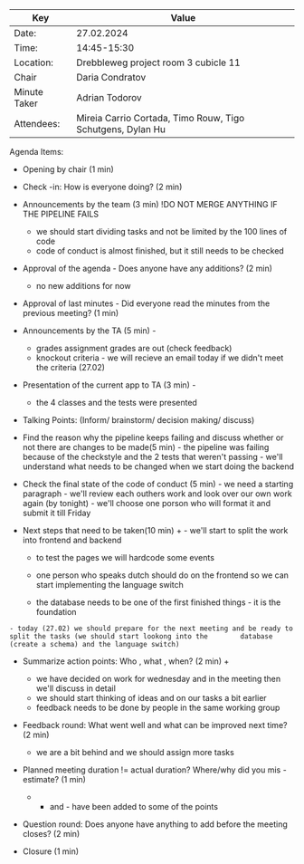 | Key | Value |
| --- | --- |
| Date: | 27.02.2024 |
| Time: | 14:45-15:30 |
| Location: | Drebbleweg project room 3 cubicle 11 |
| Chair | Daria Condratov |
| Minute Taker | Adrian Todorov |
| Attendees: | Mireia Carrio Cortada, Timo Rouw, Tigo Schutgens, Dylan Hu |
Agenda Items:
- Opening by chair (1 min)
- Check -in: How is everyone doing? (2 min)
- Announcements by the team (3 min)
    !DO NOT MERGE ANYTHING IF THE PIPELINE FAILS
    - we should start dividing tasks and not be limited by the 100 lines of code
    - code of conduct is almost finished, but it still needs to be checked

- Approval of the agenda - Does anyone have any additions? (2 min)
    - no new additions for now
- Approval of last minutes - Did everyone read the minutes from the previous meeting? (1 min)

- Announcements by the TA (5 min) - 
    - grades assignment grades are out (check feedback)
    - knockout criteria - we will recieve an email today if we didn't meet the criteria (27.02)

- Presentation of the current app to TA (3 min) -
    - the 4 classes and the tests were presented

- Talking Points: (Inform/ brainstorm/ decision making/ discuss)
-    Find the reason why the pipeline keeps failing and discuss whether or not there are changes to be made(5 min) 
    - the pipeline was failing because of the checkstyle and the 2 tests that weren't passing
    - we'll understand what needs to be changed when we start doing the backend

-    Check the final state of the code of conduct (5 min)
    - we need a starting paragraph
    - we'll review each outhers work and look over our own work again (by tonight)
    - we'll choose one porson who will format it and submit it till Friday

-    Next steps that need to be taken(10 min) +
    - we'll start to split the work into frontend and backend
        - to test the pages we will hardcode some events 
        - one person who speaks dutch should do on the frontend so we can start implementing the language switch

        - the database needs to be one of the first finished things -  it is the foundation

    - today (27.02) we should prepare for the next meeting and be ready to split the tasks (we should start lookong into the        database (create a schema) and the language switch) 

- Summarize action points: Who , what , when? (2 min) +
    - we have decided on work for wednesday and in the meeting then we'll discuss in detail 
    - we should start thinking of ideas and on our tasks a bit earlier
    - feedback needs to be done by people in the same working group

- Feedback round: What went well and what can be improved next time? (2 min)
    - we are a bit behind and we should assign more tasks

- Planned meeting duration != actual duration? Where/why did you mis -estimate? (1 min)
    - + and - have been added to some of the points
- Question round: Does anyone have anything to add before the meeting closes? (2 min)
- Closure (1 min)
